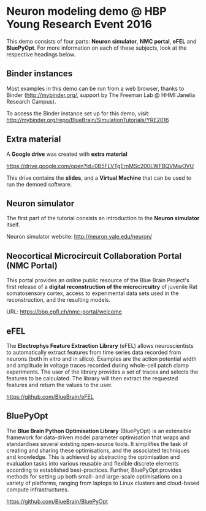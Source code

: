 # Neuron modeling demo @ HBP Young Research Event 2016

This demo consists of four parts: **Neuron simulator**, **NMC portal**, **eFEL** and **BluePyOpt**. 
For more information on each of these subjects, look at the respective headings below.

## Binder instances

Most examples in this demo can be run from a web browser, thanks to Binder (http://mybinder.org/, support by The Freeman Lab @ HHMI Janelia Research Campus).

To access the Binder instance set up for this demo, visit:
http://mybinder.org/repo/BlueBrain/SimulationTutorials/YRE2016

## Extra material

A **Google drive** was created with **extra material**

https://drive.google.com/open?id=0B5FLVTgErnMSc200LWFBQVMwOVU

This drive contains the **slides**, and a **Virtual Machine** that can be used to run the demoed software.

## Neuron simulator

The first part of the tutorial consists an introduction to the **Neuron simulator** itself.

Neuron simulator website: http://neuron.yale.edu/neuron/

## Neocortical Microcircuit Collaboration Portal (NMC Portal)

This portal provides an online public resource of the Blue Brain Project's first release of a **digital reconstruction of the microcircuitry** of juvenile Rat somatosensory cortex, access to experimental data sets used in the reconstruction, and the resulting models.

URL: https://bbp.epfl.ch/nmc-portal/welcome

## eFEL

The **Electrophys Feature Extraction Library** (eFEL) allows neuroscientists to automatically extract features from time series data recorded from neurons (both in vitro and in silico). Examples are the action potential width and amplitude in voltage traces recorded during whole-cell patch clamp experiments. The user of the library provides a set of traces and selects the features to be calculated. The library will then extract the requested features and return the values to the user.

https://github.com/BlueBrain/eFEL

## BluePyOpt

The **Blue Brain Python Optimisation Library** (BluePyOpt) is an extensible framework for data-driven model parameter optimisation that wraps and standardises several existing open-source tools. It simplifies the task of creating and sharing these optimisations, and the associated techniques and knowledge. This is achieved by abstracting the optimisation and evaluation tasks into various reusable and flexible discrete elements according to established best-practices. Further, BluePyOpt provides methods for setting up both small- and large-scale optimisations on a variety of platforms, ranging from laptops to Linux clusters and cloud-based compute infrastructures. 

https://github.com/BlueBrain/BluePyOpt
